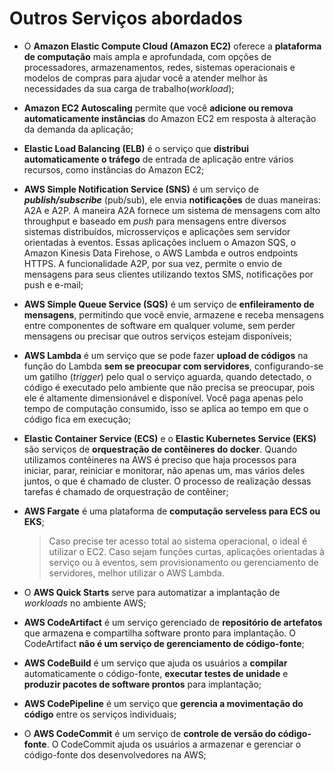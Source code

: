 # Outros Serviços abordados

- O **Amazon Elastic Compute Cloud (Amazon EC2)** oferece a
  **plataforma de computação** mais ampla e aprofundada, com opções de
  processadores, armazenamentos, redes, sistemas operacionais e modelos de
  compras para ajudar você a atender melhor às necessidades da sua carga de
  trabalho(_workload_);

- **Amazon EC2 Autoscaling** permite que você
  **adicione ou remova automaticamente instâncias** do Amazon EC2 em resposta à
  alteração da demanda da aplicação;

- **Elastic Load Balancing (ELB)** é o serviço que
  **distribui automaticamente o tráfego** de entrada de aplicação entre vários
  recursos, como instâncias do Amazon EC2;

- **AWS Simple Notification Service (SNS)** é um serviço de **_publish/subscribe_**
  (pub/sub), ele envia **notificações** de duas maneiras: A2A e A2P. A maneira
  A2A fornece um sistema de mensagens com alto throughput e baseado em _push_ para
  mensagens entre diversos sistemas distribuídos, microsserviços e aplicações
  sem servidor orientadas à eventos. Essas aplicações incluem o Amazon SQS, o
  Amazon Kinesis Data Firehose, o AWS Lambda e outros endpoints HTTPS. A
  funcionalidade A2P, por sua vez, permite o envio de mensagens para seus
  clientes utilizando textos SMS, notificações por push e e-mail;

- **AWS Simple Queue Service (SQS)** é um serviço de **enfileiramento de mensagens**,
  permitindo que você envie, armazene e receba mensagens entre componentes de
  software em qualquer volume, sem perder mensagens ou precisar que outros
  serviços estejam disponíveis;

- **AWS Lambda** é um serviço que se pode fazer **upload de códigos** na função
  do Lambda **sem se preocupar com servidores**, configurando-se um gatilho
  (_trigger_) pelo qual o serviço aguarda, quando detectado, o código é executado
  pelo ambiente que não precisa se preocupar, pois ele é altamente dimensionável
  e disponível. Você paga apenas pelo tempo de computação consumido, isso se
  aplica ao tempo em que o código fica em execução;

- **Elastic Container Service (ECS)** e o **Elastic Kubernetes Service (EKS)**
  são serviços de **orquestração de contêineres do docker**. Quando utilizamos
  contêineres na AWS é preciso que haja processos para iniciar, parar, reiniciar
  e monitorar, não apenas um, mas vários deles juntos, o que é chamado de
  cluster. O processo de realização dessas tarefas é chamado de orquestração de
  contêiner;

- **AWS Fargate** é uma plataforma de **computação serveless para ECS ou EKS**;

  > Caso precise ter acesso total ao sistema operacional, o ideal é utilizar o EC2.
  > Caso sejam funções curtas, aplicações orientadas à serviço ou à eventos, sem
  > provisionamento ou gerenciamento de servidores, melhor utilizar o AWS Lambda.

- O **AWS Quick Starts** serve para automatizar a implantação de _workloads_ no
  ambiente AWS;

- **AWS CodeArtifact** é um serviço gerenciado de **repositório de artefatos**
  que armazena e compartilha software pronto para implantação. O CodeArtifact
  **não é um serviço de gerenciamento de código-fonte**;

- **AWS CodeBuild** é um serviço que ajuda os usuários a **compilar**
  automaticamente o código-fonte, **executar testes de unidade** e
  **produzir pacotes de software prontos** para implantação;

- **AWS CodePipeline** é um serviço que **gerencia a movimentação do código**
  entre os serviços individuais;

- O **AWS CodeCommit** é um serviço de **controle de versão do código-fonte**.
  O CodeCommit ajuda os usuários a armazenar e gerenciar o código-fonte dos
  desenvolvedores na AWS;
